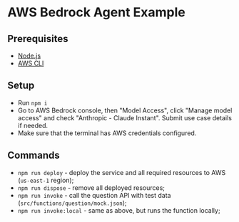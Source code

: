 # AWS Bedrock Agent Example

## Prerequisites

- [Node.js](https://nodejs.org/)
- [AWS CLI](https://aws.amazon.com/cli/)

## Setup

- Run `npm i`
- Go to AWS Bedrock console, then "Model Access", click "Manage model access" and check "Anthropic - Claude Instant". Submit use case details if needed.
- Make sure that the terminal has AWS credentials configured.

## Commands

- `npm run deploy` - deploy the service and all required resources to AWS (`us-east-1` region);
- `npm run dispose` - remove all deployed resources;
- `npm run invoke` - call the question API with test data (`src/functions/question/mock.json`);
- `npm run invoke:local` - same as above, but runs the function locally;
